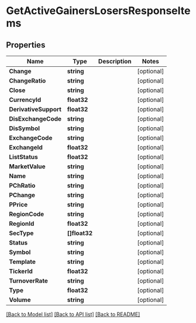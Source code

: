 # GetActiveGainersLosersResponseItems

## Properties

Name | Type | Description | Notes
------------ | ------------- | ------------- | -------------
**Change** | **string** |  | [optional] 
**ChangeRatio** | **string** |  | [optional] 
**Close** | **string** |  | [optional] 
**CurrencyId** | **float32** |  | [optional] 
**DerivativeSupport** | **float32** |  | [optional] 
**DisExchangeCode** | **string** |  | [optional] 
**DisSymbol** | **string** |  | [optional] 
**ExchangeCode** | **string** |  | [optional] 
**ExchangeId** | **float32** |  | [optional] 
**ListStatus** | **float32** |  | [optional] 
**MarketValue** | **string** |  | [optional] 
**Name** | **string** |  | [optional] 
**PChRatio** | **string** |  | [optional] 
**PChange** | **string** |  | [optional] 
**PPrice** | **string** |  | [optional] 
**RegionCode** | **string** |  | [optional] 
**RegionId** | **float32** |  | [optional] 
**SecType** | **[]float32** |  | [optional] 
**Status** | **string** |  | [optional] 
**Symbol** | **string** |  | [optional] 
**Template** | **string** |  | [optional] 
**TickerId** | **float32** |  | [optional] 
**TurnoverRate** | **string** |  | [optional] 
**Type** | **float32** |  | [optional] 
**Volume** | **string** |  | [optional] 

[[Back to Model list]](../README.md#documentation-for-models) [[Back to API list]](../README.md#documentation-for-api-endpoints) [[Back to README]](../README.md)


